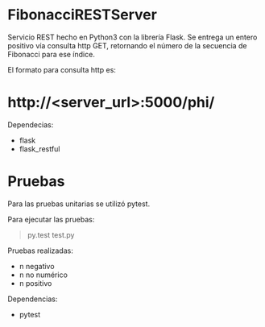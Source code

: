 # FibonacciRESTServer
Servicio REST hecho en Python3 con la librería Flask.
Se entrega un entero positivo <n> vía consulta http GET, retornando el número de la secuencia de Fibonacci para ese índice.

El formato para consulta http es:
# http://<server_url>:5000/phi/<n>

Dependecias:
- flask
- flask_restful

# Pruebas
Para las pruebas unitarias se utilizó pytest.

Para ejecutar las pruebas:
>py.test test.py

Pruebas realizadas:
- n negativo
- n no numérico
- n positivo

Dependencias:
- pytest
